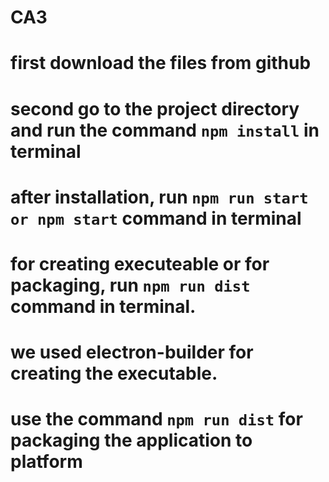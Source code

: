 # CA3
# first download the files from github
# second go to the project directory and run the command `npm install` in terminal
# after installation, run `npm run start or npm start` command in terminal
# for creating executeable or for packaging, run `npm run dist` command in terminal.
# we used electron-builder for creating the executable.
# use the command `npm run dist` for packaging the application to platform
